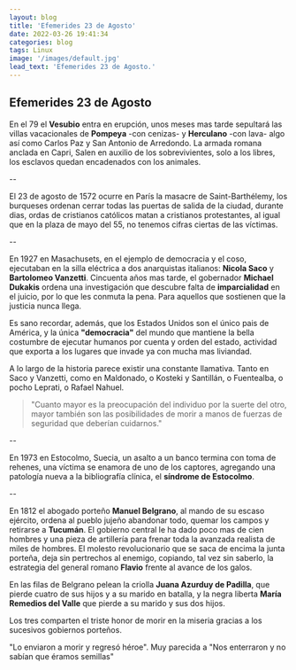 ```yaml
---
layout: blog
title: 'Efemerides 23 de Agosto'
date: 2022-03-26 19:41:34
categories: blog
tags: Linux
image: '/images/default.jpg'
lead_text: 'Efemerides 23 de Agosto.'
---
```


## Efemerides 23 de Agosto
En el 79 el **Vesubio** entra en erupción, unos meses mas tarde sepultará las villas vacacionales de **Pompeya** -con cenizas- y **Herculano** -con lava- algo así como Carlos Paz y San Antonio de Arredondo.  La armada romana anclada en Capri, Salen en auxilio de los sobrevivientes, solo a los libres, los esclavos quedan encadenados con los animales.

--

El 23 de agosto de 1572 ocurre en París la masacre de Saint-Barthélemy, los burqueses ordenan cerrar todas las puertas de salida de la ciudad, durante dias, ordas de cristianos católicos matan a cristianos protestantes, al igual que en la plaza de mayo del 55, no tenemos cifras ciertas de las víctimas.

--

En 1927 en Masachusets, en el ejemplo de democracia y el coso, ejecutaban en la silla eléctrica a dos anarquistas italianos: **Nicola Saco** y **Bartolomeo Vanzetti**. Cincuenta años mas tarde, el gobernador **Michael Dukakis** ordena una investigación que descubre falta de **imparcialidad** en el juicio, por lo que les conmuta la pena.  Para aquellos que sostienen que la justicia nunca llega.  

Es sano recordar, además, que los Estados Unidos son el único pais de América, y la única **"democracia"** del mundo que mantiene la bella costumbre de ejecutar humanos por cuenta y orden del estado, actividad que exporta a los lugares que invade ya con mucha mas liviandad.

A lo largo de la historia parece existir una constante llamativa. Tanto en Saco y Vanzetti, como en Maldonado, o Kosteki y Santillán, o Fuentealba, o pocho Leprati, o Rafael Nahuel.  

>"Cuanto mayor es la preocupación del individuo por la suerte del otro, mayor también son las posibilidades de morir a manos de fuerzas de seguridad que deberían cuidarnos."   

--

En 1973 en Estocolmo, Suecia, un asalto a un banco termina con toma de rehenes, una víctima se enamora de uno de los captores, agregando una patología nueva a la bibliografía clínica, el **síndrome de Estocolmo**.

--

En 1812 el abogado porteño **Manuel Belgrano**, al mando de su escaso ejército, ordena al pueblo jujeño abandonar todo, quemar los campos y retirarse a **Tucumán**.  El gobierno central le ha dado poco mas de cien hombres y una pieza de artillería para frenar toda la avanzada realista de miles de hombres.  El molesto revolucionario que se saca de encima la junta porteña, deja sin pertrechos al enemigo, copiando, tal vez sin saberlo, la estrategia del general romano **Flavio** frente al avance de los galos.  

En las filas de Belgrano pelean la criolla **Juana Azurduy de Padilla**, que pierde cuatro de sus hijos y a su marido en batalla, y la negra liberta **María Remedios del Valle** que pierde a su marido y sus dos hijos.  

Los tres comparten el triste honor de morir en la miseria gracias a los sucesivos gobiernos porteños.

"Lo enviaron a morir y regresó héroe".  Muy parecida a "Nos enterraron y no sabían que éramos semillas"

